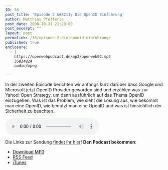 ```yaml
---
ID: 36
post_title: 'Episode 2 &#8211; Die OpenID Einführung'
author: Matthias Pfefferle
post_date: 2008-10-31 21:29:00
post_excerpt: ""
layout: post
permalink: /36/episode-2-die-openid-einfuhrung/
published: true
enclosure:
  - |
    https://openwebpodcast.de/mp3/openweb02.mp3
    35834824
    audio/mpeg

---
```

In der zweiten Episode berichten wir anfangs kurz darüber dass Google und Microsoft jetzt OpenID Provider geworden sind und erzählen was zur Yahoo! Open Strategy, um dann ausführlich auf das Thema OpenID einzugehen. Was ist das Problem, wie sieht die Lösung aus, wie bekommt man eine OpenID, wie benutzt man eine OpenID und was ist hinsichtlich der Sicherheit zu beachten.

<audio controls>
  <source src="https://openwebpodcast.de/mp3/openweb02.mp3" type="audio/mpeg">
  Ihr Browser unterstützt diesen Audio-Player nicht.
</audio>

Die Links zur Sendung [findet ihr hier](http://openweb.mixxt.de/networks/wiki/index.episode-2)! **Den Podcast bekommen**:

*   [Download MP3](https://openwebpodcast.de/mp3/openweb02.mp3)
*   [RSS Feed](http://feeds.feedburner.com/openwebcast)
*   [iTunes](http://phobos.apple.com/WebObjects/MZStore.woa/wa/viewPodcast?id=294732929)
